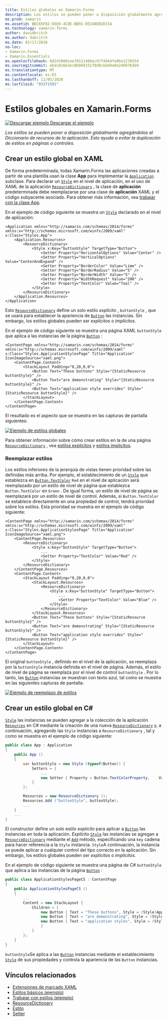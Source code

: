 ```yaml
---
title: Estilos globales en Xamarin.Forms
description: Los estilos se pueden poner a disposición globalmente agregándolos al Diccionario de recursos de la aplicación. Esto ayuda a evitar la duplicación de estilos en páginas o controles.
ms.prod: xamarin
ms.assetid: BDC65F82-65E0-4C8E-BB91-8E340EB2D15A
ms.technology: xamarin-forms
author: davidbritch
ms.author: dabritch
ms.date: 02/17/2016
no-loc:
- Xamarin.Forms
- Xamarin.Essentials
ms.openlocfilehash: 8d24300dcee76511466ec97f4944fe0be1278354
ms.sourcegitcommit: ebdc016b3ec0b06915170d0cbbd9e0e2469763b9
ms.translationtype: MT
ms.contentlocale: es-ES
ms.lasthandoff: 11/05/2020
ms.locfileid: "93371591"
---
```

# <a name="global-styles-in-no-locxamarinforms"></a>Estilos globales en Xamarin.Forms

[![Descargar ejemplo](~/media/shared/download.png) Descargar el ejemplo](/samples/xamarin/xamarin-forms-samples/userinterface-styles-basicstyles)

_Los estilos se pueden poner a disposición globalmente agregándolos al Diccionario de recursos de la aplicación. Esto ayuda a evitar la duplicación de estilos en páginas o controles._

## <a name="create-a-global-style-in-xaml"></a>Crear un estilo global en XAML

De forma predeterminada, todas Xamarin.Forms las aplicaciones creadas a partir de una plantilla usan la clase **App** para implementar la [`Application`](xref:Xamarin.Forms.Application) subclase. Para declarar un [`Style`](xref:Xamarin.Forms.Style) en el nivel de aplicación, en el uso de XAML de la aplicación [`ResourceDictionary`](xref:Xamarin.Forms.ResourceDictionary) , la clase de **aplicación** predeterminada debe reemplazarse por una clase de **aplicación** XAML y el código subyacente asociado. Para obtener más información, vea [trabajar con la clase App](~/xamarin-forms/app-fundamentals/application-class.md).

En el ejemplo de código siguiente se muestra un [`Style`](xref:Xamarin.Forms.Style) declarado en el nivel de aplicación:

```xaml
<Application xmlns="http://xamarin.com/schemas/2014/forms" xmlns:x="http://schemas.microsoft.com/winfx/2009/xaml" x:Class="Styles.App">
    <Application.Resources>
        <ResourceDictionary>
            <Style x:Key="buttonStyle" TargetType="Button">
                <Setter Property="HorizontalOptions" Value="Center" />
                <Setter Property="VerticalOptions" Value="CenterAndExpand" />
                <Setter Property="BorderColor" Value="Lime" />
                <Setter Property="BorderRadius" Value="5" />
                <Setter Property="BorderWidth" Value="5" />
                <Setter Property="WidthRequest" Value="200" />
                <Setter Property="TextColor" Value="Teal" />
            </Style>
        </ResourceDictionary>
    </Application.Resources>
</Application>
```

Esto [`ResourceDictionary`](xref:Xamarin.Forms.ResourceDictionary) define un solo estilo *explícito* , `buttonStyle` , que se usará para establecer la apariencia de [`Button`](xref:Xamarin.Forms.Button) las instancias. Sin embargo, los estilos globales pueden ser *explícitos* o *implícitos*.

En el ejemplo de código siguiente se muestra una página XAML `buttonStyle` que aplica a las instancias de la página [`Button`](xref:Xamarin.Forms.Button) :

```xaml
<ContentPage xmlns="http://xamarin.com/schemas/2014/forms" xmlns:x="http://schemas.microsoft.com/winfx/2009/xaml" x:Class="Styles.ApplicationStylesPage" Title="Application" IconImageSource="xaml.png">
    <ContentPage.Content>
        <StackLayout Padding="0,20,0,0">
            <Button Text="These buttons" Style="{StaticResource buttonStyle}" />
            <Button Text="are demonstrating" Style="{StaticResource buttonStyle}" />
            <Button Text="application style overrides" Style="{StaticResource buttonStyle}" />
        </StackLayout>
    </ContentPage.Content>
</ContentPage>
```

El resultado es el aspecto que se muestra en las capturas de pantalla siguientes:

[![Ejemplo de estilos globales](application-images/application-styles-1.png)](application-images/application-styles-1-large.png#lightbox "Ejemplo de estilos globales")

Para obtener información sobre cómo crear estilos en la de una página [`ResourceDictionary`](xref:Xamarin.Forms.ResourceDictionary) , vea [estilos explícitos](~/xamarin-forms/user-interface/styles/explicit.md) y [estilos implícitos](~/xamarin-forms/user-interface/styles/implicit.md).

### <a name="override-styles"></a>Reemplazar estilos

Los estilos inferiores de la jerarquía de vistas tienen prioridad sobre las definidas más arriba. Por ejemplo, el establecimiento de un [`Style`](xref:Xamarin.Forms.Style) que establezca en [`Button.TextColor`](xref:Xamarin.Forms.Button.TextColor) `Red` en el nivel de aplicación será reemplazado por un estilo de nivel de página que establezca `Button.TextColor` en `Green` . De igual forma, un estilo de nivel de página se reemplazará por un estilo de nivel de control. Además, si `Button.TextColor` se establece directamente en una propiedad de control, tendrá prioridad sobre los estilos. Esta prioridad se muestra en el ejemplo de código siguiente:

```xaml
<ContentPage xmlns="http://xamarin.com/schemas/2014/forms" xmlns:x="http://schemas.microsoft.com/winfx/2009/xaml" x:Class="Styles.ApplicationStylesPage" Title="Application" IconImageSource="xaml.png">
    <ContentPage.Resources>
        <ResourceDictionary>
            <Style x:Key="buttonStyle" TargetType="Button">
                ...
                <Setter Property="TextColor" Value="Red" />
            </Style>
        </ResourceDictionary>
    </ContentPage.Resources>
    <ContentPage.Content>
        <StackLayout Padding="0,20,0,0">
            <StackLayout.Resources>
                <ResourceDictionary>
                    <Style x:Key="buttonStyle" TargetType="Button">
                        ...
                        <Setter Property="TextColor" Value="Blue" />
                    </Style>
                </ResourceDictionary>
            </StackLayout.Resources>
            <Button Text="These buttons" Style="{StaticResource buttonStyle}" />
            <Button Text="are demonstrating" Style="{StaticResource buttonStyle}" />
            <Button Text="application style overrides" Style="{StaticResource buttonStyle}" />
        </StackLayout>
    </ContentPage.Content>
</ContentPage>
```

El original `buttonStyle` , definido en el nivel de la aplicación, se reemplaza por la `buttonStyle` instancia definida en el nivel de página. Además, el estilo de nivel de página se reemplaza por el nivel de control `buttonStyle` . Por lo tanto, las [`Button`](xref:Xamarin.Forms.Button) instancias se muestran con texto azul, tal como se muestra en las siguientes capturas de pantalla:

[![Ejemplo de reemplazo de estilos](application-images/application-styles-2.png)](application-images/application-styles-2-large.png#lightbox "Ejemplo de reemplazo de estilos")

## <a name="create-a-global-style-in-c35"></a>Crear un estilo global en C&#35;

[`Style`](xref:Xamarin.Forms.Style) las instancias se pueden agregar a la colección de la aplicación [`Resources`](xref:Xamarin.Forms.VisualElement.Resources) en C# mediante la creación de una nueva [`ResourceDictionary`](xref:Xamarin.Forms.ResourceDictionary) y, a continuación, agregando las `Style` instancias a `ResourceDictionary` , tal y como se muestra en el ejemplo de código siguiente:

```csharp
public class App : Application
{
    public App ()
    {
        var buttonStyle = new Style (typeof(Button)) {
            Setters = {
                ...
                new Setter { Property = Button.TextColorProperty,    Value = Color.Teal }
            }
        };

        Resources = new ResourceDictionary ();
        Resources.Add ("buttonStyle", buttonStyle);
        ...
    }
    ...
}
```

El constructor define un solo estilo *explícito* para aplicar a [`Button`](xref:Xamarin.Forms.Button) las instancias en toda la aplicación. *Explícito* [`Style`](xref:Xamarin.Forms.Style) las instancias se agregan a [`ResourceDictionary`](xref:Xamarin.Forms.ResourceDictionary) mediante el [`Add`](xref:Xamarin.Forms.ResourceDictionary.Add(System.String,System.Object)) método, especificando una `key` cadena para hacer referencia a la `Style` instancia. `Style`A continuación, la instancia se puede aplicar a cualquier control del tipo correcto en la aplicación. Sin embargo, los estilos globales pueden ser *explícitos* o *implícitos*.

En el ejemplo de código siguiente se muestra una página de C# `buttonStyle` que aplica a las instancias de la página [`Button`](xref:Xamarin.Forms.Button) :

```csharp
public class ApplicationStylesPageCS : ContentPage
{
    public ApplicationStylesPageCS ()
    {
        ...
        Content = new StackLayout {
            Children = {
                new Button { Text = "These buttons", Style = (Style)Application.Current.Resources ["buttonStyle"] },
                new Button { Text = "are demonstrating", Style = (Style)Application.Current.Resources ["buttonStyle"] },
                new Button { Text = "application styles", Style = (Style)Application.Current.Resources ["buttonStyle"]
                }
            }
        };
    }
}
```

`buttonStyle`Se aplica a las [`Button`](xref:Xamarin.Forms.Button) instancias mediante el establecimiento [`Style`](xref:Xamarin.Forms.NavigableElement.Style) de sus propiedades y controla la apariencia de las `Button` instancias.

## <a name="related-links"></a>Vínculos relacionados

- [Extensiones de marcado XAML](~/xamarin-forms/xaml/xaml-basics/xaml-markup-extensions.md)
- [Estilos básicos (ejemplo)](/samples/xamarin/xamarin-forms-samples/userinterface-styles-basicstyles)
- [Trabajar con estilos (ejemplo)](/samples/xamarin/xamarin-forms-samples/workingwithstyles)
- [ResourceDictionary](xref:Xamarin.Forms.ResourceDictionary)
- [Estilo](xref:Xamarin.Forms.Style)
- [Setter](xref:Xamarin.Forms.Setter)